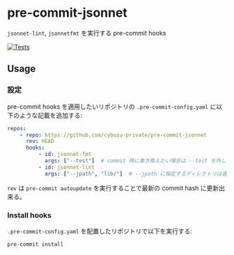 # pre-commit-jsonnet
`jsonnet-lint`, `jsonnetfmt` を実行する pre-commit hooks

[![Tests](https://github.com/cybozu-private/pre-commit-jsonnet/actions/workflows/tests.yml/badge.svg)](https://github.com/cybozu-private/pre-commit-jsonnet/actions/workflows/tests.yml)

## Usage

### 設定
pre-commit hooks を適用したいリポジトリの `.pre-commit-config.yaml` に以下のような記載を追加する:

```yaml
repos:
    - repo: https://github.com/cybozu-private/pre-commit-jsonnet
      rev: HEAD
      hooks:
          - id: jsonnet-fmt
            args: ["--test"]  # commit 時に書き換えたい場合は --test を外し -i を追加する
          - id: jsonnet-lint
            args: ["--jpath", "lib/"]  # --jpath に指定するディレクトリは適宜書き換える。不要な場合は削除する。
```

`rev` は `pre-commit autoupdate` を実行することで最新の commit hash に更新出来る。

### Install hooks
`.pre-commit-config.yaml` を配置したリポジトリで以下を実行する:

```
pre-commit install
```
